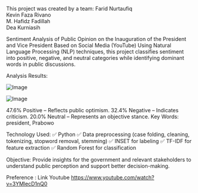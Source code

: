 This project was created by a team: 
Farid Nurtaufiq  
Kevin Faza Rivano  
M. Hafidz Fadillah  
Dea Kurniasih  

Sentiment Analysis of Public Opinion on the Inauguration of the President and Vice President Based on Social Media (YouTube) Using Natural Language Processing (NLP) techniques, this project classifies sentiment into positive, negative, and neutral categories while identifying dominant words in public discussions.

Analysis Results:

![Image](https://github.com/user-attachments/assets/d680413b-f74f-432c-9c70-fbe75da8a863)

![Image](https://github.com/user-attachments/assets/2d7d1462-54e3-4f03-aa25-a51608a5e7a3)

47.6% Positive – Reflects public optimism. 
32.4% Negative – Indicates criticism. 
20.0% Neutral – Represents an objective stance. 
Key Words: president, Prabowo 

Technology Used: 
✅ Python 
✅ Data preprocessing (case folding, cleaning, tokenizing, stopword removal, stemming) 
✅ INSET for labeling 
✅ TF-IDF for feature extraction 
✅ Random Forest for classification 

Objective: 
Provide insights for the government and relevant stakeholders to understand public perception and support better decision-making.

Preference : 
Link Youtube 
https://www.youtube.com/watch?v=3YMlecD1nQ0
